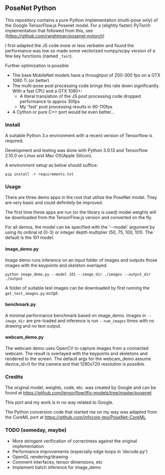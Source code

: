 ## PoseNet Python

This repository contains a pure Python implementation (multi-pose only) of the Google TensorFlow.js Posenet model. For a (slightly faster) PyTorch implementation that followed from this, see (https://github.com/rwightman/posenet-pytorch)

I first adapted the JS code more or less verbatim and found the performance was low so made some vectorized numpy/scipy version of a few key functions (named `_fast`).

Further optimization is possible

- The base MobileNet models have a throughput of 200-300 fps on a GTX 1080 Ti (or better)
- The multi-pose post processing code brings this rate down significantly. With a fast CPU and a GTX 1080+:
  - A literal translation of the JS post processing code dropped performance to approx 30fps
  - My 'fast' post processing results in 90-110fps
- A Cython or pure C++ port would be even better...

### Install

A suitable Python 3.x environment with a recent version of Tensorflow is required.

Development and testing was done with Python 3.9.13 and Tensorflow 2.10.0 on Linux and Mac OS(Apple Silicon).

A environment setup as below should suffice:

```
pip install -r requirements.txt
```

### Usage

There are three demo apps in the root that utilize the PoseNet model. They are very basic and could definitely be improved.

The first time these apps are run (or the library is used) model weights will be downloaded from the TensorFlow.js version and converted on the fly.

For all demos, the model can be specified with the '--model` argument by using its ordinal id (0-3) or integer depth multiplier (50, 75, 100, 101). The default is the 101 model.

#### image_demo.py

Image demo runs inference on an input folder of images and outputs those images with the keypoints and skeleton overlayed.

`python image_demo.py --model 101 --image_dir ./images --output_dir ./output`

A folder of suitable test images can be downloaded by first running the `get_test_images.py` script.

#### benchmark.py

A minimal performance benchmark based on image_demo. Images in `--image_dir` are pre-loaded and inference is run `--num_images` times with no drawing and no text output.

#### webcam_demo.py

The webcam demo uses OpenCV to capture images from a connected webcam. The result is overlayed with the keypoints and skeletons and rendered to the screen. The default args for the webcam_demo assume device_id=0 for the camera and that 1280x720 resolution is possible.

### Credits

The original model, weights, code, etc. was created by Google and can be found at https://github.com/tensorflow/tfjs-models/tree/master/posenet

This port and my work is in no way related to Google.

The Python conversion code that started me on my way was adapted from the CoreML port at https://github.com/infocom-tpo/PoseNet-CoreML

### TODO (someday, maybe)

- More stringent verification of correctness against the original implementation
- Performance improvements (especially edge loops in 'decode.py')
- OpenGL rendering/drawing
- Comment interfaces, tensor dimensions, etc
- Implement batch inference for image_demo
